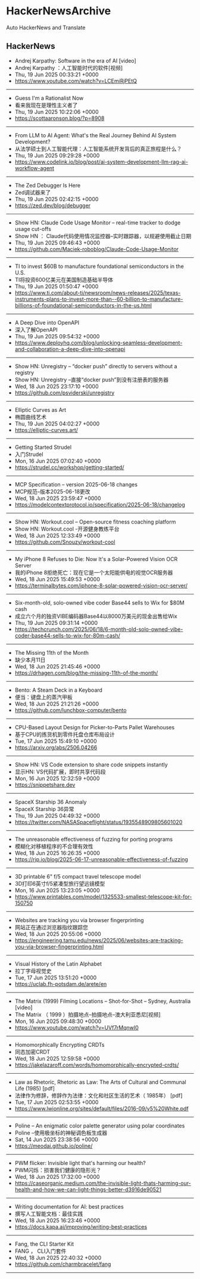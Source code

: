 # HackerNewsArchive
Auto HackerNews and Translate

## HackerNews
* Andrej Karpathy: Software in the era of AI [video]
* Andrej Karpathy ：人工智能时代的软件[视频]
* Thu, 19 Jun 2025 00:33:21 +0000
* https://www.youtube.com/watch?v=LCEmiRjPEtQ
----
* Guess I'm a Rationalist Now
* 看来我现在是理性主义者了
* Thu, 19 Jun 2025 10:22:06 +0000
* https://scottaaronson.blog/?p=8908
----
* From LLM to AI Agent: What's the Real Journey Behind AI System Development?
* 从法学硕士到人工智能代理：人工智能系统开发背后的真正旅程是什么？
* Thu, 19 Jun 2025 09:29:28 +0000
* https://www.codelink.io/blog/post/ai-system-development-llm-rag-ai-workflow-agent
----
* The Zed Debugger Is Here
* Zed调试器来了
* Thu, 19 Jun 2025 02:42:15 +0000
* https://zed.dev/blog/debugger
----
* Show HN: Claude Code Usage Monitor – real-time tracker to dodge usage cut-offs
* Show HN ： Claude代码使用情况监控器–实时跟踪器，以规避使用截止日期
* Thu, 19 Jun 2025 09:46:43 +0000
* https://github.com/Maciek-roboblog/Claude-Code-Usage-Monitor
----
* TI to invest $60B to manufacture foundational semiconductors in the U.S.
* TI将投资600亿美元在美国制造基础半导体
* Thu, 19 Jun 2025 01:50:47 +0000
* https://www.ti.com/about-ti/newsroom/news-releases/2025/texas-instruments-plans-to-invest-more-than--60-billion-to-manufacture-billions-of-foundational-semiconductors-in-the-us.html
----
* A Deep Dive into OpenAPI
* 深入了解OpenAPI
* Thu, 19 Jun 2025 09:54:32 +0000
* https://www.deployhq.com/blog/unlocking-seamless-development-and-collaboration-a-deep-dive-into-openapi
----
* Show HN: Unregistry – “docker push” directly to servers without a registry
* Show HN: Unregistry –直接“docker push”到没有注册表的服务器
* Wed, 18 Jun 2025 23:17:10 +0000
* https://github.com/psviderski/unregistry
----
* Elliptic Curves as Art
* 椭圆曲线艺术
* Thu, 19 Jun 2025 04:02:27 +0000
* https://elliptic-curves.art/
----
* Getting Started Strudel
* 入门Strudel
* Mon, 16 Jun 2025 07:02:40 +0000
* https://strudel.cc/workshop/getting-started/
----
* MCP Specification – version 2025-06-18 changes
* MCP规范–版本2025-06-18更改
* Wed, 18 Jun 2025 23:59:47 +0000
* https://modelcontextprotocol.io/specification/2025-06-18/changelog
----
* Show HN: Workout.cool – Open-source fitness coaching platform
* Show HN: Workout.cool -开源健身教练平台
* Wed, 18 Jun 2025 12:33:49 +0000
* https://github.com/Snouzy/workout-cool
----
* My iPhone 8 Refuses to Die: Now It's a Solar-Powered Vision OCR Server
* 我的iPhone 8拒绝死亡：现在它是一个太阳能供电的视觉OCR服务器
* Wed, 18 Jun 2025 15:49:53 +0000
* https://terminalbytes.com/iphone-8-solar-powered-vision-ocr-server/
----
* Six-month-old, solo-owned vibe coder Base44 sells to Wix for $80M cash
* 成立六个月的独资VIBE编码器Base44以8000万美元的现金出售给Wix
* Thu, 19 Jun 2025 09:31:14 +0000
* https://techcrunch.com/2025/06/18/6-month-old-solo-owned-vibe-coder-base44-sells-to-wix-for-80m-cash/
----
* The Missing 11th of the Month
* 缺少本月11日
* Wed, 18 Jun 2025 21:45:46 +0000
* https://drhagen.com/blog/the-missing-11th-of-the-month/
----
* Bento: A Steam Deck in a Keyboard
* 便当：键盘上的蒸汽甲板
* Wed, 18 Jun 2025 21:21:26 +0000
* https://github.com/lunchbox-computer/bento
----
* CPU-Based Layout Design for Picker-to-Parts Pallet Warehouses
* 基于CPU的拣货机到零件托盘仓库布局设计
* Tue, 17 Jun 2025 15:49:10 +0000
* https://arxiv.org/abs/2506.04266
----
* Show HN: VS Code extension to share code snippets instantly
* 显示HN: VS代码扩展，即时共享代码段
* Mon, 16 Jun 2025 12:32:59 +0000
* https://snippetshare.dev
----
* SpaceX Starship 36 Anomaly
* SpaceX Starship 36异常
* Thu, 19 Jun 2025 04:49:32 +0000
* https://twitter.com/NASASpaceflight/status/1935548909805601020
----
* The unreasonable effectiveness of fuzzing for porting programs
* 模糊化对移植程序的不合理有效性
* Wed, 18 Jun 2025 16:26:35 +0000
* https://rjp.io/blog/2025-06-17-unreasonable-effectiveness-of-fuzzing
----
* 3D printable 6" f/5 compact travel telescope model
* 3D打印6英寸f/5紧凑型旅行望远镜模型
* Mon, 16 Jun 2025 13:23:05 +0000
* https://www.printables.com/model/1325533-smallest-telescope-kit-for-150750
----
* Websites are tracking you via browser fingerprinting
* 网站正在通过浏览器指纹跟踪您
* Wed, 18 Jun 2025 20:55:06 +0000
* https://engineering.tamu.edu/news/2025/06/websites-are-tracking-you-via-browser-fingerprinting.html
----
* Visual History of the Latin Alphabet
* 拉丁字母视觉史
* Tue, 17 Jun 2025 13:51:20 +0000
* https://uclab.fh-potsdam.de/arete/en
----
* The Matrix (1999) Filming Locations – Shot-for-Shot – Sydney, Australia [video]
* The Matrix （ 1999 ）拍摄地点–拍摄地点–澳大利亚悉尼[视频]
* Mon, 16 Jun 2025 09:48:30 +0000
* https://www.youtube.com/watch?v=UVf7rMqnwI0
----
* Homomorphically Encrypting CRDTs
* 同态加密CRDT
* Wed, 18 Jun 2025 12:59:58 +0000
* https://jakelazaroff.com/words/homomorphically-encrypted-crdts/
----
* Law as Rhetoric, Rhetoric as Law: The Arts of Cultural and Communal Life (1985) [pdf]
* 法律作为修辞，修辞作为法律：文化和社区生活的艺术（ 1985年） [pdf]
* Tue, 17 Jun 2025 02:53:55 +0000
* https://www.lwionline.org/sites/default/files/2016-09/v5%20White.pdf
----
* Poline – An enigmatic color palette generator using polar coordinates
* Poline –使用极坐标的神秘调色板生成器
* Sat, 14 Jun 2025 23:38:56 +0000
* https://meodai.github.io/poline/
----
* PWM flicker: Invisible light that's harming our health?
* PWM闪烁：损害我们健康的隐形光？
* Wed, 18 Jun 2025 17:32:00 +0000
* https://caseorganic.medium.com/the-invisible-light-thats-harming-our-health-and-how-we-can-light-things-better-d3916de90521
----
* Writing documentation for AI: best practices
* 撰写人工智能文档：最佳实践
* Wed, 18 Jun 2025 16:23:46 +0000
* https://docs.kapa.ai/improving/writing-best-practices
----
* Fang, the CLI Starter Kit
* FANG ， CLI入门套件
* Wed, 18 Jun 2025 22:40:32 +0000
* https://github.com/charmbracelet/fang
----

